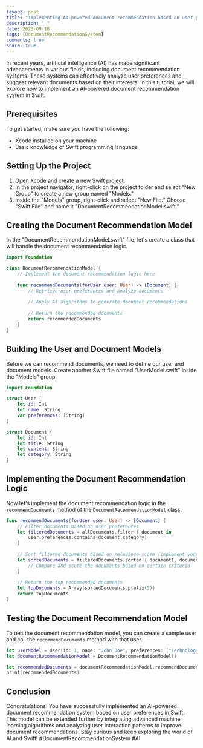 ```yaml
---
layout: post
title: "Implementing AI-powered document recommendation based on user preferences in Swift"
description: " "
date: 2023-09-18
tags: [DocumentRecommendationSystem]
comments: true
share: true
---
```


In recent years, artificial intelligence (AI) has made significant advancements in various fields, including document recommendation systems. These systems can effectively analyze user preferences and suggest relevant documents based on their interests. In this tutorial, we will explore how to implement an AI-powered document recommendation system in Swift.

## Prerequisites

To get started, make sure you have the following:

- Xcode installed on your machine
- Basic knowledge of Swift programming language

## Setting Up the Project

1. Open Xcode and create a new Swift project.
2. In the project navigator, right-click on the project folder and select "New Group" to create a new group named "Models."
3. Inside the "Models" group, right-click and select "New File." Choose "Swift File" and name it "DocumentRecommendationModel.swift."

## Creating the Document Recommendation Model

In the "DocumentRecommendationModel.swift" file, let's create a class that will handle the document recommendation logic.

```swift
import Foundation

class DocumentRecommendationModel {
    // Implement the document recommendation logic here
    
    func recommendDocuments(forUser user: User) -> [Document] {
        // Retrieve user preferences and analyze documents
        
        // Apply AI algorithms to generate document recommendations
        
        // Return the recommended documents
        return recommendedDocuments
    }
}
```

## Building the User and Document Models

Before we can recommend documents, we need to define our user and document models. Create another Swift file named "UserModel.swift" inside the "Models" group.

```swift
import Foundation

struct User {
    let id: Int
    let name: String
    var preferences: [String]
}

struct Document {
    let id: Int
    let title: String
    let content: String
    let category: String
}
```

## Implementing the Document Recommendation Logic

Now let's implement the document recommendation logic in the `recommendDocuments` method of the `DocumentRecommendationModel` class.

```swift
func recommendDocuments(forUser user: User) -> [Document] {
    // Filter documents based on user preferences
    let filteredDocuments = allDocuments.filter { document in
        user.preferences.contains(document.category)
    }
    
    // Sort filtered documents based on relevance score (implement your own scoring algorithm)
    let sortedDocuments = filteredDocuments.sorted { document1, document2 in
        // Compare and score the documents based on certain criteria
    }
    
    // Return the top recommended documents
    let topDocuments = Array(sortedDocuments.prefix(5))
    return topDocuments
}
```

## Testing the Document Recommendation Model

To test the document recommendation model, you can create a sample user and call the `recommendDocuments` method with that user.

```swift
let userModel = User(id: 1, name: "John Doe", preferences: ["Technology", "Science"])
let documentRecommendationModel = DocumentRecommendationModel()

let recommendedDocuments = documentRecommendationModel.recommendDocuments(forUser: userModel)
print(recommendedDocuments)
```

## Conclusion

Congratulations! You have successfully implemented an AI-powered document recommendation system based on user preferences in Swift. This model can be extended further by integrating advanced machine learning algorithms and analyzing user interaction patterns to improve document recommendations. Stay curious and keep exploring the world of AI and Swift! #DocumentRecommendationSystem #AI